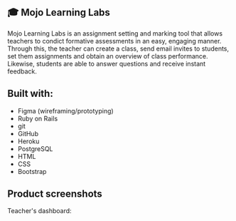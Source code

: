 <h2> 🎓 Mojo Learning Labs </h2>

Mojo Learning Labs is an assignment setting and marking tool that allows teachers to condict formative assessments in an easy, engaging manner. Through this, the teacher can create a class, send email invites to students, set them assignments and obtain an overview of class performance. Likewise, students are able to answer questions and receive instant feedback.


<h2> Built with: </h2>
<p>
  
- Figma (wireframing/prototyping)
- Ruby on Rails
- git
- GitHub
- Heroku
- PostgreSQL
- HTML
- CSS
- Bootstrap
  
</p>  

<h2> Product screenshots </h2>

Teacher's dashboard:

<p float="left">
  
<img src="">
<img src="">
  
</p> 

